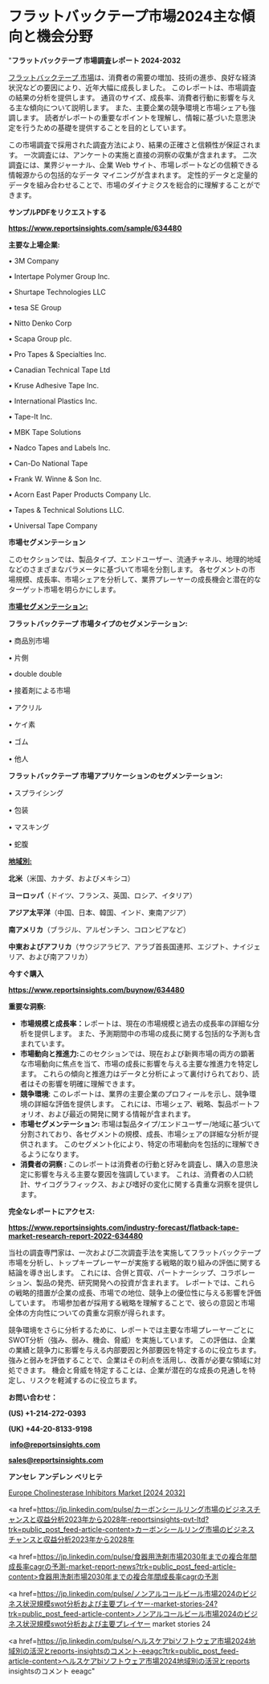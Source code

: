 # フラットバックテープ市場2024主な傾向と機会分野

"<strong>フラットバックテープ 市場調査レポート 2024-2032</strong>

<a href=https://www.reportsinsights.com/sample/634480>フラットバックテープ 市場</a>は、消費者の需要の増加、技術の進歩、良好な経済状況などの要因により、近年大幅に成長しました。 このレポートは、市場調査の結果の分析を提供します。 通貨のサイズ、成長率、消費者行動に影響を与える主な傾向について説明します。 また、主要企業の競争環境と市場シェアも強調します。 読者がレポートの重要なポイントを理解し、情報に基づいた意思決定を行うための基礎を提供することを目的としています。

この市場調査で採用された調査方法により、結果の正確さと信頼性が保証されます。 一次調査には、アンケートの実施と直接の洞察の収集が含まれます。 二次調査には、業界ジャーナル、企業 Web サイト、市場レポートなどの信頼できる情報源からの包括的なデータ マイニングが含まれます。 定性的データと定量的データを組み合わせることで、市場のダイナミクスを総合的に理解することができます。

<strong><b>サンプルPDFをリクエストする</b></strong>

<a href=https://www.reportsinsights.com/sample/634480><strong><u>https://www.reportsinsights.com/sample/634480</u></strong></a>

<strong>主要な上場企業:</strong>

• 3M Company

• Intertape Polymer Group Inc.

• Shurtape Technologies LLC

• tesa SE Group

• Nitto Denko Corp

• Scapa Group plc.

• Pro Tapes & Specialties Inc.

• Canadian Technical Tape Ltd

• Kruse Adhesive Tape Inc.

• International Plastics Inc.

• Tape-It Inc.

• MBK Tape Solutions

• Nadco Tapes and Labels Inc.

• Can-Do National Tape

• Frank W. Winne & Son Inc.

• Acorn East Paper Products Company Llc.

• Tapes & Technical Solutions LLC.

• Universal Tape Company

<strong>市場セグメンテーション</strong>

このセクションでは、製品タイプ、エンドユーザー、流通チャネル、地理的地域などのさまざまなパラメータに基づいて市場を分割します。 各セグメントの市場規模、成長率、市場シェアを分析して、業界プレーヤーの成長機会と潜在的なターゲット市場を明らかにします。

<strong><u>市場セグメンテーション</u></strong><strong><u>:</u></strong>

<strong>フラットバックテープ 市場タイプのセグメンテーション:</strong>

• 商品別市場

• 片側

• double double

• 接着剤による市場

• アクリル

• ケイ素

• ゴム

• 他人

<strong>フラットバックテープ 市場アプリケーションのセグメンテーション:</strong>

• スプライシング

• 包装

• マスキング

• 蛇腹

<strong><u>地域別</u></strong><strong><u>:</u></strong>

<strong>北米</strong>（米国、カナダ、およびメキシコ）

<strong>ヨーロッパ</strong>（ドイツ、フランス、英国、ロシア、イタリア）

<strong>アジア太平洋</strong>（中国、日本、韓国、インド、東南アジア）

<strong>南アメリカ</strong>（ブラジル、アルゼンチン、コロンビアなど）

<strong>中東およびアフリカ</strong>（サウジアラビア、アラブ首長国連邦、エジプト、ナイジェリア、および南アフリカ）

<strong>今すぐ購入</strong>

<a href=https://www.reportsinsights.com/buynow/634480><strong><u>https://www.reportsinsights.com/buynow/634480</u></strong></a>

<strong>重要な洞察:</strong>
<ul>
  <li><strong>市場規模と成長率：</strong>レポートは、現在の市場規模と過去の成長率の詳細な分析を提供します。 また、予測期間中の市場の成長に関する包括的な予測も含まれています。</li>
  <li><strong>市場動向と推進力:</strong>このセクションでは、現在および新興市場の両方の顕著な市場動向に焦点を当て、市場の成長に影響を与える主要な推進力を特定します。 これらの傾向と推進力はデータと分析によって裏付けられており、読者はその影響を明確に理解できます。</li>
  <li><strong>競争環境</strong>: このレポートは、業界の主要企業のプロフィールを示し、競争環境の詳細な評価を提供します。 これには、市場シェア、戦略、製品ポートフォリオ、および最近の開発に関する情報が含まれます。</li>
  <li><strong>市場セグメンテーション: </strong>市場は製品タイプ/エンドユーザー/地域に基づいて分割されており、各セグメントの規模、成長、市場シェアの詳細な分析が提供されます。 このセグメント化により、特定の市場動向を包括的に理解できるようになります。</li>
  <li><strong>消費者の洞察 : </strong>このレポートは消費者の行動と好みを調査し、購入の意思決定に影響を与える主要な要因を強調しています。 これは、消費者の人口統計、サイコグラフィックス、および嗜好の変化に関する貴重な洞察を提供します。</li>
</ul>
<strong>完全なレポートにアクセス:</strong>

<a href=https://www.reportsinsights.com/industry-forecast/flatback-tape-market-research-report-2022-634480><strong><u><b>https://www.reportsinsights.com/industry-forecast/flatback-tape-market-research-report-2022-634480</b></u></strong></a>

当社の調査専門家は、一次および二次調査手法を実施してフラットバックテープ市場を分析し、トップキープレーヤーが実施する戦略的取り組みの評価に関する結論を導き出します。 これには、合併と買収、パートナーシップ、コラボレーション、製品の発売、研究開発への投資が含まれます。 レポートでは、これらの戦略的措置が企業の成長、市場での地位、競争上の優位性に与える影響を評価しています。 市場参加者が採用する戦略を理解することで、彼らの意図と市場全体の方向性についての貴重な洞察が得られます。

競争環境をさらに分析するために、レポートでは主要な市場プレーヤーごとにSWOT分析（強み、弱み、機会、脅威）を実施しています。 この評価は、企業の業績と競争力に影響を与える内部要因と外部要因を特定するのに役立ちます。 強みと弱みを評価することで、企業はその利点を活用し、改善が必要な領域に対処できます。 機会と脅威を特定することは、企業が潜在的な成長の見通しを特定し、リスクを軽減するのに役立ちます。

<strong>お問い合わせ：</strong>

<strong>(US) +1-214-272-0393</strong>

<strong>(UK) +44-20-8133-9198</strong>

<strong> </strong><a href=info@reportsinsights.com><strong><u>info@reportsinsights.com</u></strong></a>

<a href=sales@reportsinsights.com><strong><u>sales@reportsinsights.com</u></strong></a>

<strong>アンセレ アンデレン ベリヒテ</strong>

<a href=https://www.linkedin.com/pulse/europe-cholinesterase-inhibitors-market-analysis-egymf/>Europe Cholinesterase Inhibitors Market [2024 2032]</a>

<a href=https://jp.linkedin.com/pulse/カーボンシールリング市場のビジネスチャンスと収益分析2023年から2028年-reportsinsights-pvt-ltd?trk=public_post_feed-article-content>カーボンシールリング市場のビジネスチャンスと収益分析2023年から2028年</a>

<a href=https://jp.linkedin.com/pulse/食器用洗剤市場2030年までの複合年間成長率cagrの予測-market-report-news?trk=public_post_feed-article-content>食器用洗剤市場2030年までの複合年間成長率cagrの予測</a>

<a href=https://jp.linkedin.com/pulse/ノンアルコールビール市場2024のビジネス状況規模swot分析および主要プレイヤー-market-stories-24?trk=public_post_feed-article-content>ノンアルコールビール市場2024のビジネス状況規模swot分析および主要プレイヤー market stories 24</a>

<a href=https://jp.linkedin.com/pulse/ヘルスケアbiソフトウェア市場2024地域別の活況とreports-insightsのコメント-eeagc?trk=public_post_feed-article-content>ヘルスケアbiソフトウェア市場2024地域別の活況とreports insightsのコメント eeagc</a>"
